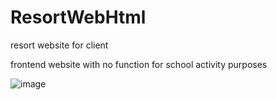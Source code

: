 # ResortWebHtml
resort website for client

frontend website with no function for school activity purposes

![image](https://github.com/venuseras21/ResortWebHtml/assets/105261405/16dc64c6-4c4d-4c06-b2f4-6a59a2623f67)

